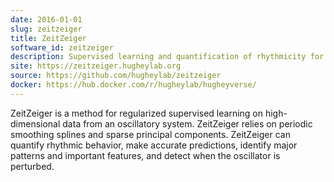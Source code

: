 ```yaml
---
date: 2016-01-01
slug: zeitzeiger
title: ZeitZeiger
software_id: zeitzeiger
description: Supervised learning and quantification of rhythmicity for high-dimensional, periodic data
site: https://zeitzeiger.hugheylab.org
source: https://github.com/hugheylab/zeitzeiger
docker: https://hub.docker.com/r/hugheylab/hugheyverse/
---
```


ZeitZeiger is a method for regularized supervised learning on high-dimensional data from an oscillatory system. ZeitZeiger relies on periodic smoothing splines and sparse principal components. ZeitZeiger can quantify rhythmic behavior, make accurate predictions, identify major patterns and important features, and detect when the oscillator is perturbed.
